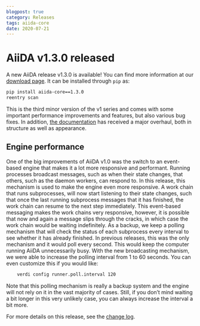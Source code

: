 ```yaml
---
blogpost: true
category: Releases
tags: aiida-core
date: 2020-07-21
---
```


# AiiDA v1.3.0 released

A new AiiDA release v1.3.0 is available! You can find more information at our [download page](http://www.aiida.net/download/). It can be installed through `pip` as:

```sh
pip install aiida-core==1.3.0
reentry scan
```

This is the third minor version of the v1 series and comes with some important performance improvements and features, but also various bug fixes. In addition, [the documentation](https://aiida-core.readthedocs.io/en/latest/) has received a major overhaul, both in structure as well as appearance.

Engine performance
------------------

One of the big improvements of AiiDA v1.0 was the switch to an event-based engine that makes it a lot more responsive and performant. Running processes broadcast messages, such as when their state changes, that others, such as the daemon workers, can respond to. In this release, this mechanism is used to make the engine even more responsive. A work chain that runs subprocesses, will now start listening to their state changes, such that once the last running subprocess messages that it has finished, the work chain can resume to the next step immediately. This event-based messaging makes the work chains very responsive, however, it is possible that now and again a message slips through the cracks, in which case the work chain would be waiting indefinitely. As a backup, we keep a polling mechanism that will check the status of each subprocess every interval to see whether it has already finished. In previous releases, this was the only mechanism and it would poll every second. This would keep the computer running AiiDA unnecessarily busy. With the new broadcasting mechanism, we were able to increase the polling interval from 1 to 60 seconds. You can even customize this if you would like:

```sh
    verdi config runner.poll.interval 120
```

Note that this polling mechanism is really a backup system and the engine will not rely on it in the vast majority of cases. Still, if you don’t mind waiting a bit longer in this very unlikely case, you can always increase the interval a bit more.

For more details on this release, see the [change log](https://github.com/aiidateam/aiida-core/blob/v1.3.0/CHANGELOG.md).
